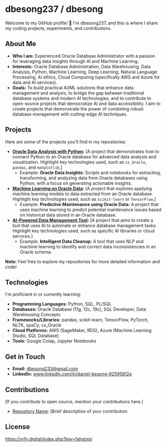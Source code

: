 # dbesong237 / dbesong

Welcome to my GitHub profile! 👋 I'm dbesong237, and this is where I share my coding projects, experiments, and contributions.

## About Me

* **Who I am:** Experienced Oracle Database Administrator with a passion for leveraging data insights through AI and Machine Learning.
* **Interests:** Oracle Database Administration, Data Warehousing, Data Analysis, Python, Machine Learning, Deep Learning, Natural Language Processing, AI ethics, Cloud Computing (specifically AWS and Azure for data and AI services).
* **Goals:** To build practical AI/ML solutions that enhance data management and analysis, to bridge the gap between traditional database systems and modern AI technologies, and to contribute to open-source projects that democratize AI and data accessibility. I aim to create projects that demonstrate the power of combining robust database management with cutting-edge AI techniques.

## Projects

Here are some of the projects you'll find in my repositories:

* **[Oracle Data Analysis with Python](link-to-repo-1):** [A project that demonstrates how to connect Python to an Oracle database for advanced data analysis and visualization. Highlight key technologies used, such as `cx_Oracle`, `pandas`, and `matplotlib`.]
    * Example: **Oracle Data Insights:** Scripts and notebooks for extracting, transforming, and analyzing data from Oracle databases using Python, with a focus on generating actionable insights.
* **[Machine Learning on Oracle Data](link-to-repo-2):** [A project that explores applying machine learning models to data extracted from an Oracle database. Highlight key technologies used, such as `scikit-learn` or `TensorFlow`.]
    * Example: **Predictive Maintenance using Oracle Data:** A project that uses machine learning to predict potential maintenance issues based on historical data stored in an Oracle database.
* **[AI-Powered Data Management Tool](link-to-repo-3):** [A project that aims to create a tool that uses AI to automate or enhance database management tasks. Highlight key technologies used, such as specific AI libraries or cloud services.]
    * Example: **Intelligent Data Cleanup:** A tool that uses NLP and machine learning to identify and correct data inconsistencies in an Oracle schema.

**Note:** Feel free to explore my repositories for more detailed information and code!

## Technologies

I'm proficient in or currently learning:

* **Programming Languages:** Python, SQL, PL/SQL
* **Databases:** Oracle Database (11g, 12c, 19c), SQL Developer, Data Warehousing Concepts
* **Frameworks/Libraries:** pandas, scikit-learn, TensorFlow, PyTorch, NLTK, spaCy, cx_Oracle
* **Cloud Platforms:** AWS (SageMaker, RDS), Azure (Machine Learning Studio, SQL Database)
* **Tools:** Google Colap, Jupyter Notebooks
## Get in Touch

* **Email:** dbesong233@gmail.com
* **LinkedIn:** www.linkedin.com/in/daniel-besong-92595812a


## Contributions

[If you contribute to open source, mention your contributions here.]

* [Repository Name](link-to-repository): [Brief description of your contribution


## License

https://vrfy.digital/index.php?key=fahgtxpj

